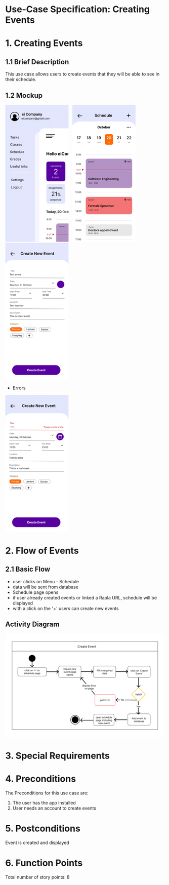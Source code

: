 # Use-Case Specification: Creating Events

# 1. Creating Events

## 1.1 Brief Description
This use case allows users to create events that they will be able to see in their schedule.

## 1.2 Mockup
<img src="eiBoard-07.png" alt="Menu" style="width:200px;"/> &nbsp; <img src="eiBoard-10.png" alt="Schedule Page" style="width:200px;"/> &nbsp; <img src="eiBoard-11.png" alt="Create new Event" style="width:200px;"/>

- Errors

<img src="eiBoard-24.png" alt="Create Event Fail 1" style="width:200px;"/>

# 2. Flow of Events

## 2.1 Basic Flow
- user clicks on Menu - Schedule
- data will be sent from database
- Schedule page opens
- if user already created events or linked a Rapla URL, schedule will be displayed
- with a click on the '+' users can create new events

## Activity Diagram
<img src="ActivityDiagram_CREATE_EVENT.png" alt="Activity Diagram Create Event" style="width:800px;"/>

# 3. Special Requirements

# 4. Preconditions
The Preconditions for this use case are:
1. The user has the app installed
2. User needs an account to create events

# 5. Postconditions
Event is created and displayed

# 6. Function Points
Total number of story points: 8
